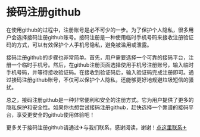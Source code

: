 # 接码注册github

在使用github的过程中，注册账号是必不可少的一步。为了保护个人隐私，很多用户会选择接码注册github账号。接码注册是一种使用临时手机号码来接收注册验证码的方式，可以有效保护个人手机号隐私，避免被滥用或泄露。

接码注册github的步骤也非常简单。首先，用户需要选择一个可靠的接码平台，注册一个临时手机号。然后，在github注册页面选择使用手机号注册账号，输入临时手机号码，并等待接收验证码。在接收到验证码后，输入验证码完成注册即可。通过接码注册github账号，不仅可以保护个人隐私，还能够更好地规避垃圾短信的骚扰。

总之，接码注册github是一种非常便利和安全的注册方式。它为用户提供了更多的隐私保护和安全性。如果你也想尝试接码注册github，赶快选择一个靠谱的接码平台，享受更安全的github使用体验吧！

更多关于接码注册github请通过✈与我们联系，感谢阅读，谢谢！[点这里联系✈](https://1.k02.cc)